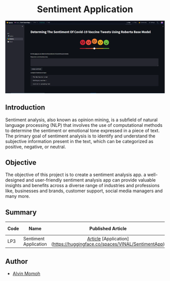 # <center>Sentiment Application</center>

![Alt text](<Screenshot (878).png>)

## Introduction

Sentiment analysis, also known as opinion mining, is a subfield of natural language processing (NLP) that involves the use of computational methods to determine the sentiment or emotional tone expressed in a piece of text. The primary goal of sentiment analysis is to identify and understand the subjective information present in the text, which can be categorized as positive, negative, or neutral.

## Objective

The objective of this project is to create a sentiment analysis app. a well-designed and user-friendly sentiment analysis app can provide valuable insights and benefits across a diverse range of industries and professions like, businesses and brands, customer support, social media managers and many more.

## Summary

| Code | Name                  |                                                                     Published Article                                                                      | Deployed App |
| ---- | --------------------- | :--------------------------------------------------------------------------------------------------------------------------------------------------------: | -----------: |
| LP3  | Sentiment Application | [Article](https://medium.com/@chipmnkal/store-sales-time-series-forecasting-4c3bbc6eaca2) [Application] (https://huggingface.co/spaces/VINAL/SentimentApp) |              |

## Author

- [Alvin Momoh](https://github.com/DaitaMonk)
